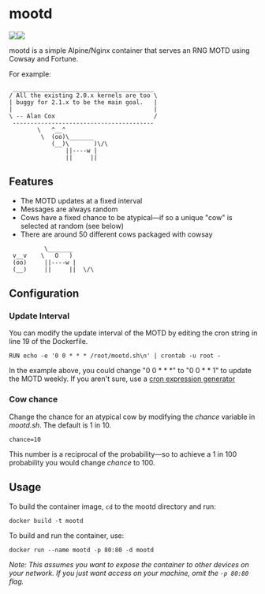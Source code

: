 # mootd

![](https://img.shields.io/badge/status-maintained-green)[![](https://img.shields.io/badge/release-v1.0.0_"Bongo"-blue)](https://github.com/samcole8/mootd/releases/latest)

mootd is a simple Alpine/Nginx container that serves an RNG MOTD using Cowsay and Fortune.

For example:

```
 ________________________________________ 
/ All the existing 2.0.x kernels are too \
| buggy for 2.1.x to be the main goal.   |
|                                        |
\ -- Alan Cox                            /
 ---------------------------------------- 
        \   ^__^
         \  (oo)\_______
            (__)\       )\/\
                ||----w |
                ||     ||
```

## Features

- The MOTD updates at a fixed interval
- Messages are always random
- Cows have a fixed chance to be atypical—if so a unique "cow" is selected at random (see below)
- There are around 50 different cows packaged with cowsay

```
          \_______
 v__v    \   O   )
 (oo)     ||----w |
 (__)     ||     ||  \/\
```

## Configuration

### Update Interval

You can modify the update interval of the MOTD by editing the cron string in line 19 of the Dockerfile.

```RUN echo -e '0 0 * * * /root/mootd.sh\n' | crontab -u root -```

In the example above, you could change "0 0 * * *" to "0 0 * * 1" to update the MOTD weekly. If you aren't sure, use a [cron expression generator](https://crontab.guru/)

### Cow chance

Change the chance for an atypical cow by modifying the *chance* variable in *mootd.sh*. The default is 1 in 10.

`chance=10`

This number is a reciprocal of the probability—so to achieve a 1 in 100 probability you would change *chance* to 100.

## Usage

To build the container image, `cd` to the mootd directory and run:

`docker build -t mootd`

To build and run the container, use:

`docker run --name mootd -p 80:80 -d mootd`

*Note: This assumes you want to expose the container to other devices on your network. If you just want access on your machine, omit the `-p 80:80` flag.*
